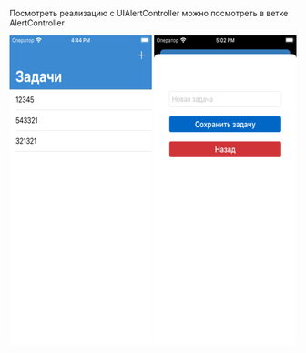 Посмотреть реализацию с UIAlertController можно посмотреть в ветке AlertController

<img src="./presentation/1.png" alt="One Screen"/> <img src="./presentation/2.png" alt="Two Screen"/>
